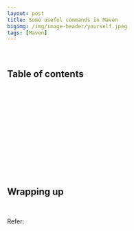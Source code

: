 ```yaml
---
layout: post
title: Some useful commands in Maven
bigimg: /img/image-header/yourself.jpeg
tags: [Maven]
---
```





<br>

## Table of contents





<br>

## 





<br>

## 






<br>

## 




<br>

## 




<br>

## Wrapping up




<br>

Refer:

[]()
